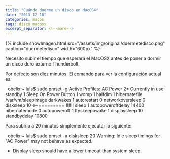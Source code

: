 ```yaml
---
title: "Cuándo duerme un disco en MacOSX"
date: "2013-12-10"
categories: macos
tags: disco macosx
excerpt_separator: <!--more-->
---
```


{% include showImagen.html
    src="/assets/img/original/duermetedisco.png"
    caption="duermetedisco"
    width="600px"
    %}

Necesito subir el tiempo que esperará el MacOSX antes de poner a dormir un disco duro externo Thunderbolt.

Por defecto son diez minutos. El comando para ver la configuración actual es:

 
obelix:~ luis$ sudo pmset -g
Active Profiles:
AC Power 2*
Currently in use:
 standby 1
 Sleep On Power Button 1
 womp 1
 halfdim 1
 hibernatefile /var/vm/sleepimage
 darkwakes 1
 autorestart 0
 networkoversleep 0
 disksleep 10   <=========== !!!!!!
 sleep 1
 autopoweroffdelay 14400
 hibernatemode 0
 autopoweroff 1
 ttyskeepawake 1
 displaysleep 10
 standbydelay 10800
 

Para subirlo a 20 minutos simplemente ejecutar lo siguiente:

 
obelix:~ luis$ sudo pmset -a disksleep 20
Warning: Idle sleep timings for "AC Power" may not behave as expected.
- Display sleep should have a lower timeout than system sleep.
